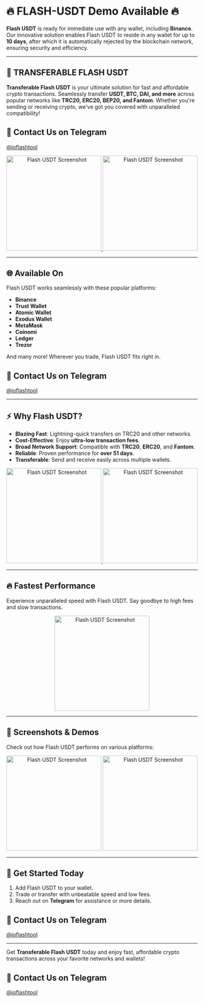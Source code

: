 # 🔥 FLASH-USDT Demo Available 🔥

**Flash USDT** is ready for immediate use with any wallet, including **Binance**. Our innovative solution enables Flash USDT to reside in any wallet for up to **10 days**, after which it is automatically rejected by the blockchain network, ensuring security and efficiency.

---

## 🚀 TRANSFERABLE FLASH USDT

**Transferable Flash USDT** is your ultimate solution for fast and affordable crypto transactions. Seamlessly transfer **USDT, BTC, DAI, and more** across popular networks like **TRC20, ERC20, BEP20, and Fantom**. Whether you're sending or receiving crypto, we've got you covered with unparalleled compatibility! 
## 💬 **Contact Us on Telegram**
[@joflashtool](https://t.me/joflashtool)

<p align="center">
  <a href="https://t.me/usdtflashtool">
    <img width="250" src="https://i.ibb.co/6RTkQMT/Screenshot-2024-10-20-12-33-54-431-com-wallet-crypto-trustapp.jpg" alt="Flash USDT Screenshot">
  </a>
  <a href="https://t.me/usdtflashtool">
    <img width="250" src="https://i.ibb.co/8PNJ6jQ/Screenshot-2024-10-20-12-35-19-677-com-wallet-crypto-trustapp.jpg" alt="Flash USDT Screenshot">
  </a>
</p>

---

## 🌐 **Available On**

Flash USDT works seamlessly with these popular platforms:
- **Binance**
- **Trust Wallet**
- **Atomic Wallet**
- **Exodus Wallet**
- **MetaMask**
- **Coinomi**
- **Ledger**
- **Trezor**

And many more! Wherever you trade, Flash USDT fits right in. 
## 💬 **Contact Us on Telegram**
[@joflashtool](https://t.me/joflashtool)

---

## ⚡ **Why Flash USDT?**

- **Blazing Fast**: Lightning-quick transfers on TRC20 and other networks.
- **Cost-Effective**: Enjoy **ultra-low transaction fees**.
- **Broad Network Support**: Compatible with **TRC20**, **ERC20**, and **Fantom**.
- **Reliable**: Proven performance for **over 51 days**.
- **Transferable**: Send and receive easily across multiple wallets.

<p align="center">
  <a href="https://t.me/usdtflashtool">
    <img width="250" src="https://i.ibb.co/1fJvZC0/Screenshot-2024-10-20-12-35-11-115-com-wallet-crypto-trustapp.jpg" alt="Flash USDT Screenshot">
  </a>
  <a href="https://t.me/usdtflashtool">
    <img width="250" src="https://i.ibb.co/8PNJ6jQ/Screenshot-2024-10-20-12-35-19-677-com-wallet-crypto-trustapp.jpg" alt="Flash USDT Screenshot">
  </a>
</p>

---

## 🔥 **Fastest Performance**

Experience unparalleled speed with Flash USDT. Say goodbye to high fees and slow transactions. 

<p align="center">
  <a href="https://t.me/usdtflashtool">
    <img width="250" src="https://i.ibb.co/KrtJyRX/Screenshot-2024-10-20-12-34-34-327-com-wallet-crypto-trustapp.jpg" alt="Flash USDT Screenshot">
  </a>
</p>

---

## 📸 **Screenshots & Demos**

Check out how Flash USDT performs on various platforms:

<p align="center">
  <img width="250" src="https://i.ibb.co/zFJMKdm/Screenshot-2024-10-20-12-34-02-919-com-wallet-crypto-trustapp.jpg" alt="Flash USDT Screenshot">
  <img width="250" src="https://i.ibb.co/R4GNnhj/Screenshot-2024-10-20-12-34-13-931-com-wallet-crypto-trustapp.jpg" alt="Flash USDT Screenshot">
</p>

---

## 🏁 **Get Started Today**

1. Add Flash USDT to your wallet.
2. Trade or transfer with unbeatable speed and low fees.
3. Reach out on **Telegram** for assistance or more details.
## 💬 **Contact Us on Telegram**
[@joflashtool](https://t.me/joflashtool)

---

Get **Transferable Flash USDT** today and enjoy fast, affordable crypto transactions across your favorite networks and wallets!
## 💬 **Contact Us on Telegram**
[@joflashtool](https://t.me/joflashtool)
